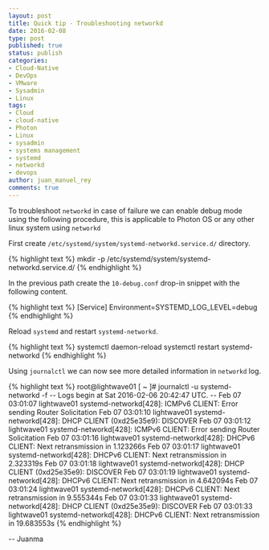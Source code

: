 ```yaml
---
layout: post
title: Quick tip - Troubleshooting networkd
date: 2016-02-08
type: post
published: true
status: publish
categories:
- Cloud-Native
- DevOps
- VMware
- Sysadmin
- Linux
tags:
- Cloud
- cloud-native
- Photon
- Linux
- sysadmin
- systems management
- systemd
- networkd
- devops
author: juan_manuel_rey
comments: true
---
```


To troubleshoot `networkd` in case of failure we can enable debug mode using the following procedure, this is applicable to Photon OS or any other linux system using `networkd`

First create `/etc/systemd/system/systemd-networkd.service.d/` directory.

{% highlight text %}
mkdir -p /etc/systemd/system/systemd-networkd.service.d/
{% endhighlight %}

In the previous path create the `10-debug.conf` drop-in snippet with the following content.

{% highlight text %}
[Service]
Environment=SYSTEMD_LOG_LEVEL=debug
{% endhighlight %}

Reload `systemd` and restart `systemd-networkd`.

{% highlight text %}
systemctl daemon-reload
systemctl restart systemd-networkd
{% endhighlight %}

Using `journalctl` we can now see more detailed information in `networkd` log.

{% highlight text %}
root@lightwave01 [ ~ ]# journalctl -u systemd-networkd -f
-- Logs begin at Sat 2016-02-06 20:42:47 UTC. --
Feb 07 03:01:07 lightwave01 systemd-networkd[428]: ICMPv6 CLIENT: Error sending Router Solicitation
Feb 07 03:01:10 lightwave01 systemd-networkd[428]: DHCP CLIENT (0xd25e35e9): DISCOVER
Feb 07 03:01:12 lightwave01 systemd-networkd[428]: ICMPv6 CLIENT: Error sending Router Solicitation
Feb 07 03:01:16 lightwave01 systemd-networkd[428]: DHCPv6 CLIENT: Next retransmission in 1.123266s
Feb 07 03:01:17 lightwave01 systemd-networkd[428]: DHCPv6 CLIENT: Next retransmission in 2.323319s
Feb 07 03:01:18 lightwave01 systemd-networkd[428]: DHCP CLIENT (0xd25e35e9): DISCOVER
Feb 07 03:01:19 lightwave01 systemd-networkd[428]: DHCPv6 CLIENT: Next retransmission in 4.642094s
Feb 07 03:01:24 lightwave01 systemd-networkd[428]: DHCPv6 CLIENT: Next retransmission in 9.555344s
Feb 07 03:01:33 lightwave01 systemd-networkd[428]: DHCP CLIENT (0xd25e35e9): DISCOVER
Feb 07 03:01:33 lightwave01 systemd-networkd[428]: DHCPv6 CLIENT: Next retransmission in 19.683553s
{% endhighlight %}

-- Juanma
